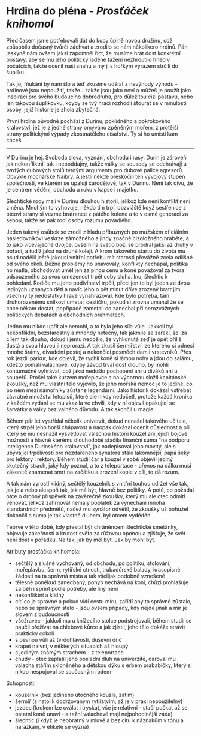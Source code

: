 # Hrdina do pléna - *Prosťáček knihomol*

Před časem jsme potřebovali dát do kupy úplně novou družinu, což způsobilo dočasný tvůrčí záchvat a zrodilo se nám několikero hrdinů. Pán jeskyně nám ovšem jaksi zapomněl říct, že musíme hrát dost konkrétní postavy, aby se mu jeho politicky laděné tažení nezhroutilo hned v počátcích, takže ocenil naši snahu a my ji s hořkým výrazem strčili do šuplíku.

Tak jo, fňukání by nám šlo a teď zkusíme udělat z nevýhody výhodu - hrdinové jsou nepoužití, takže... takže jsou jako noví a můžeš je použít jako inspiraci pro svého budoucího dobrodruha, pro důležitou cizí postavu, nebo jen takovou šuplíkovku, kdyby se tvý hráči rozhodli šťourat se v minulosti osoby, jejíž historie je zhola zbytečná.

První hrdina původně pochází z Durinu, poklidného a pokrokového království, jež je z jedné strany omýváno zpěněným mořem, z protější strany politickými výpady zkostnatělého císařství. Ty si ho umísti kam chceš.

---

V Durinu je hej. Svoboda slova, vyznání, obchodu i rasy. Durin je zároveň jak nekonfliktní, tak i nepoddajný, takže války se sousedy se odehrávají u tvrdých dubových stolů tvrdými argumenty pro dubové palice agresorů. Obvykle mocnářské Naibry.
A jestli někde přeskočili ten vývojový stupeň společnosti, ve kterém se upalují čarodějové, tak v Durinu. Není tak divu, že je centrem vědění, obchodu a ruku v kapse i majetku.

Šlechtické rody mají v Durinu dlouhou historii, jelikož kde není konflikt není změna. Mnohým to vyhovuje, někdo tím trpí, obzvláště když sestřenice z otcovi strany si vezme bratrance z pátého kolene a to v osmé generaci za sebou, takže se pak rodí osoby rozumu povadlého.

Jeden takový osůbek se zrodil z hladu příbuzných po mužském oficiálním následovníkovi veskrze zámožného a jindy značně cizoložného hraběte, a to jako vícevaječné dvojče, ovšem na světlo boží se prodral jaksi až druhý v pořadí, a tudíž jaksi na druhé koleji. A krom takového startu do života mu osud nadělil ještě jakousi vnitřní potřebu mít starosti převážně zcela odlišné od svého okolí. Běžné problémy ho unavovaly, konflikty nechápal, politika ho mátla, obchodovat uměl jen za plnou cenu a koně považoval za tvora odsouzeného za svou omezenost trpět coby sluha. Inu, šlechtic k pohledání.
Rodiče mu jeho podivínství trpěli, přeci jen to byl jeden ze dvou jediných uznaných dětí a navíc jeho o pět minut dříve zrozený bratr jim všechny ty nedostatky hravě vynahrazoval.
Kde bylo potřeba, tam druhorozenému snílkovi umetali cestičku, pokud si zrovna umanul že se chce někam dostat, popřípadě zametali co zanechal při nerozvážných politických debatách a obchodních přehmatech.

Jedno mu nikdo upřít ale nemohl, a to byla jeho síla vůle. Jakkoli byl nekonfliktní, bezstarostný a mnohdy netečný, tak jakmile se zařekl, šel za cílem tak dlouho, dokud i jemu nedošlo, že vyhlídnutá zeď je opět příliš tlustá a svou hlavou ji neprorazí. A tak zkusil šermířství, ze kterého si odnesl mnohé šrámy, divadelní postoj a nekončící posměch dam i vrstevníků. Přes rok jezdil parkur, kde objevil, že rychlí koně si lámou nohy a jdou do salámu, kdežto pomalí valachové, kdyby závod trval dost dlouho, by mohli kontumačně vyhrávat, což jaksi nedošlo pochopení ani u diváků ani u soupeřů. Prošel také kurzem mořeplavce a na výbornou složil kapitánské zkoušky, než mu vlastní tělo vyjevilo, že jeho mořská nemoc je to jediné, co po něm mezi námořníky zůstane legendární. Jako historik dokázal vstřebat závratné množství letopisů, které ale nikdy nedočetl, protože každá kronika v každém vydání se mu zkazila ve chvíli, kdy v ní objevil opakující se šarvátky a války bez valného důvodu. A tak skončil u magie.

Během pár let vystřídal několik univerzit, dokud nenašel takového učitele, který strpěl jeho horší chápavost a naopak dokázal ocenit důslednost a píli, který se mu nesnažil vysvětlovat válečnou historii kouzel ani jejich bojové možnosti a hlavně kterému dlouhodobě stačila finanční suma "na podporu inteligence Durinského království", jak nadepisoval jeho movitý, ale s ubývající trpělivostí pro nezdařeného synátora stále lakomnější, papá šeky pro lektory i rektory. Během studií čar a kouzel v sobě objevil jediný skutečný strach, jaký kdy poznal, a to z teleportace - přenos na dálku musí zákonitě znamenat smrt na začátku a zrození kopie v cíli, to dá rozum.

A tak nám vyrostl klidný, sečtělý kouzelník s vnitřní touhou udržet vše tak, jak je a nebo alespoň tak, jak má být, hlavně bez politiky. A poté, co požádal otce o drobný příspěvek na závěrečné zkoušky, který mu ale otec odmítl věnovat, jelikož zahrnoval nemalý poplatek za vynechání mnoha standardních předmětů, načež mu synátor odvětil, že zkoušky už bohužel dokončil a suma je tak vlastně dluhem, byl otcem vyděděn.

Teprve v této době, kdy přestal být chráněncem šlechtické smetánky, objevuje zákeřnosti a krutost světa za růžovou oponou a zjišťuje, že svět není dost v pořádku. Ne tak, jak by měl být. Jak by mohl být.

Atributy prosťáčka knihomola:

- sečtělý a slušně vychovaný, od obchodu, po politiku, stolování, mořeplavbu, šerm, rytířské ctnosti, trubadúrské balady, krasopisné žádosti na ta správná místa a tak všelijak podobně vznešeně
- tělesně poněkud zanedbaný, pohyb nechává na koni, chůzi prohlašuje za běh i sprint podle potřeby, ale líný není
- nekonfliktní a klidný
- cítí co je správné a pokud vidí cestu míru, zařídí aby to správné zůstalo, nebo se správným stalo - jsou ovšem případy, kdy nejde jinak a mír je slovem z budoucnosti
- všežravec - jakkoli mu u knížecího stolce podstrojovali, během studií se naučil přežívat na chlebové kůrce a jak zjistil, jeho tělo dokáže strávit prakticky cokoli
- s pevnou vůlí až tvrdohlavostí, duševní dříč
- krapet naivní, v některých situacích až hloupý
- s jediným známým strachem - z teleportace
- chudý - otec zaplatil jeho poslední dluh na univerzitě, daroval mu valacha stářím skloněného a dětskou dýku s erbem prababičky, který si nikdo nespojoval se současným rodem

Schopnosti:

- kouzelník (bez jediného útočného kouzla, zatím)
- šermíř (s natolik dodržovaným rytířstvím, až je v praxi nepoužitelný)
- jezdec (krokem lze cválat i tryskat, vše je relativní - stačí počkat až se ostatní koně unaví - a tažní valachové mají nejpohodlnější záda)
- šlechtic (i když je neobratný v mluvě a bez citu k náznakům v tónu a narážkám, v etiketě se vyzná)
